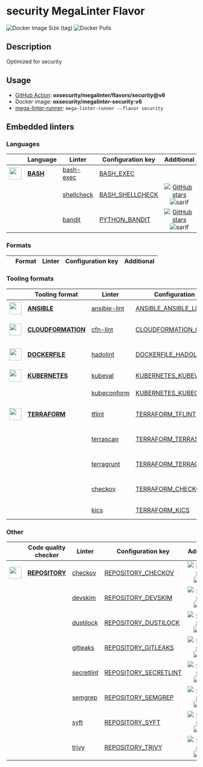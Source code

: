 # security MegaLinter Flavor

![Docker Image Size (tag)](https://img.shields.io/docker/image-size/oxsecurity/megalinter-security/v6)
![Docker Pulls](https://img.shields.io/docker/pulls/oxsecurity/megalinter-security)

## Description

Optimized for security

## Usage

- [GitHub Action](https://oxsecurity.github.io/megalinter/beta/installation/#github-action): **oxsecurity/megalinter/flavors/security@v6**
- Docker image: **oxsecurity/megalinter-security:v6**
- [mega-linter-runner](https://oxsecurity.github.io/megalinter/beta/mega-linter-runner/): `mega-linter-runner --flavor security`

## Embedded linters

### Languages

|                                                                            <!-- -->                                                                            | Language                                                                   | Linter                                                                                  | Configuration key                                                                            |                                                                                      Additional                                                                                       |
|:--------------------------------------------------------------------------------------------------------------------------------------------------------------:|----------------------------------------------------------------------------|-----------------------------------------------------------------------------------------|----------------------------------------------------------------------------------------------|:-------------------------------------------------------------------------------------------------------------------------------------------------------------------------------------:|
| <img src="https://github.com/oxsecurity/megalinter/raw/main/docs/assets/icons/bash.ico" alt="" height="32px" class="megalinter-icon"></a> <!-- linter-icon --> | [**BASH**](https://oxsecurity.github.io/megalinter/beta/descriptors/bash/) | [bash-exec](https://oxsecurity.github.io/megalinter/beta/descriptors/bash_bash_exec/)   | [BASH_EXEC](https://oxsecurity.github.io/megalinter/beta/descriptors/bash_bash_exec/)        |                                                                                                                                                                                       |
|                                                                 <!-- --> <!-- linter-icon -->                                                                  |                                                                            | [shellcheck](https://oxsecurity.github.io/megalinter/beta/descriptors/bash_shellcheck/) | [BASH_SHELLCHECK](https://oxsecurity.github.io/megalinter/beta/descriptors/bash_shellcheck/) | [![GitHub stars](https://img.shields.io/github/stars/koalaman/shellcheck?cacheSeconds=3600)](https://github.com/koalaman/shellcheck) ![sarif](https://shields.io/badge/-SARIF-orange) |
|                                                                 <!-- --> <!-- linter-icon -->                                                                  |                                                                            | [bandit](https://oxsecurity.github.io/megalinter/beta/descriptors/python_bandit/)       | [PYTHON_BANDIT](https://oxsecurity.github.io/megalinter/beta/descriptors/python_bandit/)     |        [![GitHub stars](https://img.shields.io/github/stars/PyCQA/bandit?cacheSeconds=3600)](https://github.com/PyCQA/bandit) ![sarif](https://shields.io/badge/-SARIF-orange)        |

### Formats

| <!-- --> | Format | Linter | Configuration key | Additional  |
| :---: | ----------------- | -------------- | ------------ | :-----:  |

### Tooling formats

|                                                                                 <!-- -->                                                                                 | Tooling format                                                                                 | Linter                                                                                          | Configuration key                                                                                            |                                                                                              Additional                                                                                               |
|:------------------------------------------------------------------------------------------------------------------------------------------------------------------------:|------------------------------------------------------------------------------------------------|-------------------------------------------------------------------------------------------------|--------------------------------------------------------------------------------------------------------------|:-----------------------------------------------------------------------------------------------------------------------------------------------------------------------------------------------------:|
|    <img src="https://github.com/oxsecurity/megalinter/raw/main/docs/assets/icons/ansible.ico" alt="" height="32px" class="megalinter-icon"></a> <!-- linter-icon -->     | [**ANSIBLE**](https://oxsecurity.github.io/megalinter/beta/descriptors/ansible/)               | [ansible-lint](https://oxsecurity.github.io/megalinter/beta/descriptors/ansible_ansible_lint/)  | [ANSIBLE_ANSIBLE_LINT](https://oxsecurity.github.io/megalinter/beta/descriptors/ansible_ansible_lint/)       |                                [![GitHub stars](https://img.shields.io/github/stars/ansible/ansible-lint?cacheSeconds=3600)](https://github.com/ansible/ansible-lint)                                 |
| <img src="https://github.com/oxsecurity/megalinter/raw/main/docs/assets/icons/cloudformation.ico" alt="" height="32px" class="megalinter-icon"></a> <!-- linter-icon --> | [**CLOUDFORMATION**](https://oxsecurity.github.io/megalinter/beta/descriptors/cloudformation/) | [cfn-lint](https://oxsecurity.github.io/megalinter/beta/descriptors/cloudformation_cfn_lint/)   | [CLOUDFORMATION_CFN_LINT](https://oxsecurity.github.io/megalinter/beta/descriptors/cloudformation_cfn_lint/) | [![GitHub stars](https://img.shields.io/github/stars/aws-cloudformation/cfn-lint?cacheSeconds=3600)](https://github.com/aws-cloudformation/cfn-lint) ![sarif](https://shields.io/badge/-SARIF-orange) |
|   <img src="https://github.com/oxsecurity/megalinter/raw/main/docs/assets/icons/dockerfile.ico" alt="" height="32px" class="megalinter-icon"></a> <!-- linter-icon -->   | [**DOCKERFILE**](https://oxsecurity.github.io/megalinter/beta/descriptors/dockerfile/)         | [hadolint](https://oxsecurity.github.io/megalinter/beta/descriptors/dockerfile_hadolint/)       | [DOCKERFILE_HADOLINT](https://oxsecurity.github.io/megalinter/beta/descriptors/dockerfile_hadolint/)         |           [![GitHub stars](https://img.shields.io/github/stars/hadolint/hadolint?cacheSeconds=3600)](https://github.com/hadolint/hadolint) ![sarif](https://shields.io/badge/-SARIF-orange)           |
|   <img src="https://github.com/oxsecurity/megalinter/raw/main/docs/assets/icons/kubernetes.ico" alt="" height="32px" class="megalinter-icon"></a> <!-- linter-icon -->   | [**KUBERNETES**](https://oxsecurity.github.io/megalinter/beta/descriptors/kubernetes/)         | [kubeval](https://oxsecurity.github.io/megalinter/beta/descriptors/kubernetes_kubeval/)         | [KUBERNETES_KUBEVAL](https://oxsecurity.github.io/megalinter/beta/descriptors/kubernetes_kubeval/)           |                                 [![GitHub stars](https://img.shields.io/github/stars/instrumenta/kubeval?cacheSeconds=3600)](https://github.com/instrumenta/kubeval)                                  |
|                                                                      <!-- --> <!-- linter-icon -->                                                                       |                                                                                                | [kubeconform](https://oxsecurity.github.io/megalinter/beta/descriptors/kubernetes_kubeconform/) | [KUBERNETES_KUBECONFORM](https://oxsecurity.github.io/megalinter/beta/descriptors/kubernetes_kubeconform/)   |                                   [![GitHub stars](https://img.shields.io/github/stars/yannh/kubeconform?cacheSeconds=3600)](https://github.com/yannh/kubeconform)                                    |
|   <img src="https://github.com/oxsecurity/megalinter/raw/main/docs/assets/icons/terraform.ico" alt="" height="32px" class="megalinter-icon"></a> <!-- linter-icon -->    | [**TERRAFORM**](https://oxsecurity.github.io/megalinter/beta/descriptors/terraform/)           | [tflint](https://oxsecurity.github.io/megalinter/beta/descriptors/terraform_tflint/)            | [TERRAFORM_TFLINT](https://oxsecurity.github.io/megalinter/beta/descriptors/terraform_tflint/)               |    [![GitHub stars](https://img.shields.io/github/stars/terraform-linters/tflint?cacheSeconds=3600)](https://github.com/terraform-linters/tflint) ![sarif](https://shields.io/badge/-SARIF-orange)    |
|                                                                      <!-- --> <!-- linter-icon -->                                                                       |                                                                                                | [terrascan](https://oxsecurity.github.io/megalinter/beta/descriptors/terraform_terrascan/)      | [TERRAFORM_TERRASCAN](https://oxsecurity.github.io/megalinter/beta/descriptors/terraform_terrascan/)         |          [![GitHub stars](https://img.shields.io/github/stars/accurics/terrascan?cacheSeconds=3600)](https://github.com/accurics/terrascan) ![sarif](https://shields.io/badge/-SARIF-orange)          |
|                                                                      <!-- --> <!-- linter-icon -->                                                                       |                                                                                                | [terragrunt](https://oxsecurity.github.io/megalinter/beta/descriptors/terraform_terragrunt/)    | [TERRAFORM_TERRAGRUNT](https://oxsecurity.github.io/megalinter/beta/descriptors/terraform_terragrunt/)       |   [![GitHub stars](https://img.shields.io/github/stars/gruntwork-io/terragrunt?cacheSeconds=3600)](https://github.com/gruntwork-io/terragrunt) ![autofix](https://shields.io/badge/-autofix-green)    |
|                                                                      <!-- --> <!-- linter-icon -->                                                                       |                                                                                                | [checkov](https://oxsecurity.github.io/megalinter/beta/descriptors/terraform_checkov/)          | [TERRAFORM_CHECKOV](https://oxsecurity.github.io/megalinter/beta/descriptors/terraform_checkov/)             |        [![GitHub stars](https://img.shields.io/github/stars/bridgecrewio/checkov?cacheSeconds=3600)](https://github.com/bridgecrewio/checkov) ![sarif](https://shields.io/badge/-SARIF-orange)        |
|                                                                      <!-- --> <!-- linter-icon -->                                                                       |                                                                                                | [kics](https://oxsecurity.github.io/megalinter/beta/descriptors/terraform_kics/)                | [TERRAFORM_KICS](https://oxsecurity.github.io/megalinter/beta/descriptors/terraform_kics/)                   |                                      [![GitHub stars](https://img.shields.io/github/stars/checkmarx/kics?cacheSeconds=3600)](https://github.com/checkmarx/kics)                                       |

### Other

|                                                                             <!-- -->                                                                              | Code quality checker                                                                   | Linter                                                                                        | Configuration key                                                                                        |                                                                                        Additional                                                                                         |
|:-----------------------------------------------------------------------------------------------------------------------------------------------------------------:|----------------------------------------------------------------------------------------|-----------------------------------------------------------------------------------------------|----------------------------------------------------------------------------------------------------------|:-----------------------------------------------------------------------------------------------------------------------------------------------------------------------------------------:|
| <img src="https://github.com/oxsecurity/megalinter/raw/main/docs/assets/icons/default.ico" alt="" height="32px" class="megalinter-icon"></a> <!-- linter-icon --> | [**REPOSITORY**](https://oxsecurity.github.io/megalinter/beta/descriptors/repository/) | [checkov](https://oxsecurity.github.io/megalinter/beta/descriptors/repository_checkov/)       | [REPOSITORY_CHECKOV](https://oxsecurity.github.io/megalinter/beta/descriptors/repository_checkov/)       |  [![GitHub stars](https://img.shields.io/github/stars/bridgecrewio/checkov?cacheSeconds=3600)](https://github.com/bridgecrewio/checkov) ![sarif](https://shields.io/badge/-SARIF-orange)  |
|                                                                   <!-- --> <!-- linter-icon -->                                                                   |                                                                                        | [devskim](https://oxsecurity.github.io/megalinter/beta/descriptors/repository_devskim/)       | [REPOSITORY_DEVSKIM](https://oxsecurity.github.io/megalinter/beta/descriptors/repository_devskim/)       |     [![GitHub stars](https://img.shields.io/github/stars/microsoft/DevSkim?cacheSeconds=3600)](https://github.com/microsoft/DevSkim) ![sarif](https://shields.io/badge/-SARIF-orange)     |
|                                                                   <!-- --> <!-- linter-icon -->                                                                   |                                                                                        | [dustilock](https://oxsecurity.github.io/megalinter/beta/descriptors/repository_dustilock/)   | [REPOSITORY_DUSTILOCK](https://oxsecurity.github.io/megalinter/beta/descriptors/repository_dustilock/)   |   [![GitHub stars](https://img.shields.io/github/stars/Checkmarx/dustilock?cacheSeconds=3600)](https://github.com/Checkmarx/dustilock) ![sarif](https://shields.io/badge/-SARIF-orange)   |
|                                                                   <!-- --> <!-- linter-icon -->                                                                   |                                                                                        | [gitleaks](https://oxsecurity.github.io/megalinter/beta/descriptors/repository_gitleaks/)     | [REPOSITORY_GITLEAKS](https://oxsecurity.github.io/megalinter/beta/descriptors/repository_gitleaks/)     |  [![GitHub stars](https://img.shields.io/github/stars/zricethezav/gitleaks?cacheSeconds=3600)](https://github.com/zricethezav/gitleaks) ![sarif](https://shields.io/badge/-SARIF-orange)  |
|                                                                   <!-- --> <!-- linter-icon -->                                                                   |                                                                                        | [secretlint](https://oxsecurity.github.io/megalinter/beta/descriptors/repository_secretlint/) | [REPOSITORY_SECRETLINT](https://oxsecurity.github.io/megalinter/beta/descriptors/repository_secretlint/) | [![GitHub stars](https://img.shields.io/github/stars/secretlint/secretlint?cacheSeconds=3600)](https://github.com/secretlint/secretlint) ![sarif](https://shields.io/badge/-SARIF-orange) |
|                                                                   <!-- --> <!-- linter-icon -->                                                                   |                                                                                        | [semgrep](https://oxsecurity.github.io/megalinter/beta/descriptors/repository_semgrep/)       | [REPOSITORY_SEMGREP](https://oxsecurity.github.io/megalinter/beta/descriptors/repository_semgrep/)       |  [![GitHub stars](https://img.shields.io/github/stars/returntocorp/semgrep?cacheSeconds=3600)](https://github.com/returntocorp/semgrep) ![sarif](https://shields.io/badge/-SARIF-orange)  |
|                                                                   <!-- --> <!-- linter-icon -->                                                                   |                                                                                        | [syft](https://oxsecurity.github.io/megalinter/beta/descriptors/repository_syft/)             | [REPOSITORY_SYFT](https://oxsecurity.github.io/megalinter/beta/descriptors/repository_syft/)             |          [![GitHub stars](https://img.shields.io/github/stars/anchore/syft?cacheSeconds=3600)](https://github.com/anchore/syft) ![sarif](https://shields.io/badge/-SARIF-orange)          |
|                                                                   <!-- --> <!-- linter-icon -->                                                                   |                                                                                        | [trivy](https://oxsecurity.github.io/megalinter/beta/descriptors/repository_trivy/)           | [REPOSITORY_TRIVY](https://oxsecurity.github.io/megalinter/beta/descriptors/repository_trivy/)           |    [![GitHub stars](https://img.shields.io/github/stars/aquasecurity/trivy?cacheSeconds=3600)](https://github.com/aquasecurity/trivy) ![sarif](https://shields.io/badge/-SARIF-orange)    |

